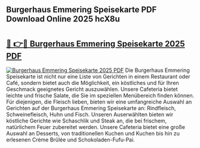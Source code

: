## Burgerhaus Emmering Speisekarte PDF Download Online 2025 hcX8u

# <h2><a href="http://gca7w6.nevu.top/?p=Burgerhaus+Emmering+Speisekarte">🔗 👉🔴 Burgerhaus Emmering Speisekarte 2025 PDF</a></h2>

[![Burgerhaus Emmering Speisekarte 2025 PDF](https://i.imgur.com/dBaPXMq.png)](http://gca7w6.nevu.top/?p=Burgerhaus+Emmering+Speisekarte)
Die Burgerhaus Emmering Speisekarte ist nicht nur eine Liste von Gerichten in einem Restaurant oder Café, sondern bietet auch die Möglichkeit, ein köstliches und für Ihren Geschmack geeignetes Gericht auszuwählen. Unsere Cafeteria bietet leichte und frische Salate, die Sie im speziellen Menübereich finden können. Für diejenigen, die Fleisch lieben, bieten wir eine umfangreiche Auswahl an Gerichten auf der Burgerhaus Emmering Speisekarte an: Rindfleisch, Schweinefleisch, Huhn und Fisch. Unseren Auserwählten bieten wir köstliche Gerichte wie Schaschlik und Steak an, die bei frischem, natürlichem Feuer zubereitet werden. Unsere Cafeteria bietet eine große Auswahl an Desserts, von traditionellen Kuchen und Kuchen bis hin zu erlesenen Crème Brûlée und Schokoladen-Fufu-Pai.
